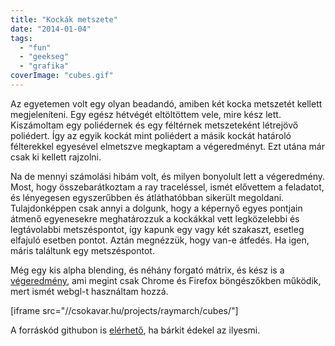 ```yaml
---
title: "Kockák metszete"
date: "2014-01-04"
tags: 
  - "fun"
  - "geekseg"
  - "grafika"
coverImage: "cubes.gif"
---
```


Az egyetemen volt egy olyan beadandó, amiben két kocka metszetét kellett megjeleníteni. Egy egész hétvégét eltöltöttem vele, mire kész lett. Kiszámoltam egy poliédernek és egy féltérnek metszeteként létrejövő poliédert. Így az egyik kockát mint poliédert a másik kockát határoló félterekkel egyesével elmetszve megkaptam a végeredményt. Ezt utána már csak ki kellett rajzolni.

Na de mennyi számolási hibám volt, és milyen bonyolult lett a végeredmény. Most, hogy összebarátkoztam a ray traceléssel, ismét elővettem a feladatot, és lényegesen egyszerűbben és átláthatóbban sikerült megoldani. Tulajdonképpen csak annyi a dolgunk, hogy a képernyő egyes pontjain átmenő egyenesekre meghatározzuk a kockákkal vett legközelebbi és legtávolabbi metszéspontot, így kapunk egy vagy két szakaszt, esetleg elfajuló esetben pontot. Aztán megnézzük, hogy van-e átfedés. Ha igen, máris találtunk egy metszéspontot.

Még egy kis alpha blending, és néhány forgató mátrix, és kész is a [végeredmény](https://csokavar.hu/projects/raymarch/cubes/), ami megint csak Chrome és Firefox böngészőkben működik, mert ismét webgl-t használtam hozzá.

\[iframe src="//csokavar.hu/projects/raymarch/cubes/"\]

A forráskód githubon is [elérhető](https://github.com/encse/raymarch), ha bárkit édekel az ilyesmi.
